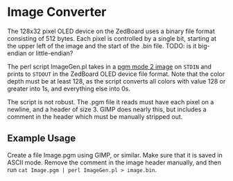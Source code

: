 # Image Converter

The 128x32 pixel OLED device on the ZedBoard uses a binary file format consisting of 512 bytes. Each pixel is controlled by a single bit, starting at the upper left of the image and the start of the .bin file. TODO: is it big-endian or little-endian?

The perl script ImageGen.pl takes in a [pgm mode 2 image](https://en.wikipedia.org/wiki/Netpbm_format#PGM_example) on `STDIN` and prints to `STDOUT` in the ZedBoard OLED device file format. Note that the color depth must be at least 128, as the script converts all colors with value 128 or greater into 1s, and everything else into 0s.

The script is not robust. The .pgm file it reads must have each pixel on a newline, and a header of size 3. GIMP does nearly this, but includes a comment in the header which must be manually stripped out.

## Example Usage

Create a file Image.pgm using GIMP, or similar. Make sure that it is saved in ASCII mode. Remove the comment in the image header manually, and then run `cat Image.pgm | perl ImageGen.pl > image.bin`.
